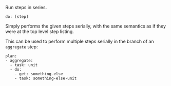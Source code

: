 Run steps in series.

	do: [step]

Simply performs the given steps serially, with the same semantics as if they were at the top level step listing.

This can be used to perform multiple steps serially in the branch of an `aggregate` step:

	plan:
	- aggregate:
	  - task: unit
	  - do:
	    - get: something-else
	    - task: something-else-unit
